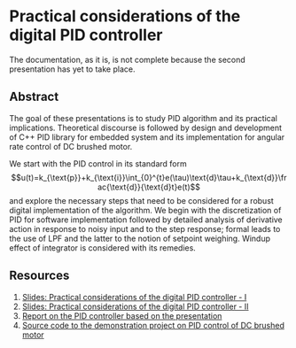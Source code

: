 # Practical considerations of the digital PID controller

The documentation, as it is, is not complete because the second presentation has yet to take place.

## Abstract

The goal of these presentations is to study PID algorithm and its practical implications. Theoretical discourse is followed by design and development of C++ PID library for embedded system and its implementation for angular rate control of DC brushed motor.

We start with the PID control in its standard form $$u(t)=k_{\text{p}}+k_{\text{i}}\int_{0}^{t}e(\tau)\text{d}\tau+k_{\text{d}}\frac{\text{d}}{\text{d}t}e(t)$$ and explore the necessary steps that need to be considered for a robust digital implementation of the algorithm. We begin with the discretization of PID for software implementation followed by detailed analysis of derivative action in response to noisy input and to the step response; formal leads to the use of LPF and the latter to the notion of setpoint weighing. Windup effect of integrator is considered with its remedies.

## Resources

1. [Slides: Practical considerations of the digital PID controller - I](https://docs.google.com/presentation/d/1D3b5DKBIZ9c9zFgfUgT3De1V4krvGlq5N0wZwVRe7Ws)
1. [Slides: Practical considerations of the digital PID controller - II](https://docs.google.com/presentation/d/1D3b5DKBIZ9c9zFgfUgT3De1V4krvGlq5N0wZwVRe7Ws)
2. [Report on the PID controller based on the presentation](https://www.overleaf.com/read/wmkhdnhyztcy#711179)
3. [Source code to the demonstration project on PID control of DC brushed motor](motor_control)
